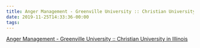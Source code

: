 ```yaml
---
title: Anger Management - Greenville University :: Christian University in Illinois
date: 2019-11-25T14:33:36-00:00
tags:
---
```


[Anger Management - Greenville University :: Christian University in Illinois](https://www.greenville.edu/campus_resources/counseling/anger-management.html)
